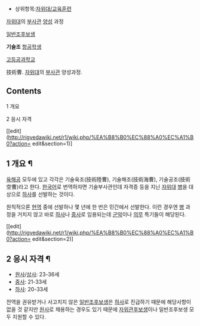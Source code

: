   * 상위항목:[자위대/교육훈련](%EC%9E%90%EC%9C%84%EB%8C%80/%EA%B5%90%EC%9C%A1%ED%9B%88%EB%A0%A8.md)  

[자위대](%EC%9E%90%EC%9C%84%EB%8C%80.md)의
[부사관](%EB%B6%80%EC%82%AC%EA%B4%80.md) [양성](%EC%96%91%EC%84%B1.md) 과정

[일반조후보생](%EC%9D%BC%EB%B0%98%EC%A1%B0%ED%9B%84%EB%B3%B4%EC%83%9D.md)

**기술조**
[항공학생](%ED%95%AD%EA%B3%B5%ED%95%99%EC%83%9D.md)

[고등공과학교](%EA%B3%A0%EB%93%B1%EA%B3%B5%EA%B3%BC%ED%95%99%EA%B5%90.md)

  
技術曹. [자위대](%EC%9E%90%EC%9C%84%EB%8C%80.md)의
[부사관](%EB%B6%80%EC%82%AC%EA%B4%80.md) 양성과정.

## Contents

    

1 개요

2 응시 자격

[[edit](http://rigvedawiki.net/r1/wiki.php/%EA%B8%B0%EC%88%A0%EC%A1%B0?action=
edit&section=1)]

## 1 개요 ¶

[육](%EC%9C%A1%EC%9E%90%EB%8C%80.md)[해](%ED%95%B4%EC%9E%90%EB%8C%80.md)[공](%EA%B3%B5%EC%9E%90%EB%8C%80.md) 모두에 있고 각각은 기술육조(技術陸曹), 기술해조(技術海曹),
기술공조(技術空曹)라고 한다. [한국어](%ED%95%9C%EA%B5%AD%EC%96%B4.md)로 번역하자면 기술부사관인데 자격증
등을 지닌 [자위대](%EC%9E%90%EC%9C%84%EB%8C%80.md) [병](%EB%B3%91.md)을 대상으로
[하사](%ED%95%98%EC%82%AC.md)를 선발하는 것이다.

  

원칙적으론 [현역](%ED%98%84%EC%97%AD.md) 중에 선발하나 몇 년에 한 번은 민간에서 선발한다. 이런 경우엔
[병](%EB%B3%91.md) 과정을 거치지 않고 바로 [하사](%ED%95%98%EC%82%AC.md)나
[중사](%EC%A4%91%EC%82%AC.md)로 임용되는데 [군악](%EA%B5%B0%EC%95%85.md)이나
[의무](%EC%9D%98%EB%AC%B4.md) 특기들이 해당된다.

[[edit](http://rigvedawiki.net/r1/wiki.php/%EA%B8%B0%EC%88%A0%EC%A1%B0?action=
edit&section=2)]

## 2 응시 자격 ¶

  * [원사](%EC%9B%90%EC%82%AC.md)/[상사](%EC%83%81%EC%82%AC.md): 23-36세
  * [중사](%EC%A4%91%EC%82%AC.md): 21-33세
  * [하사](%ED%95%98%EC%82%AC.md): 20-33세  

전역을 권유받거나 사고치지 않은
[일반조후보생](%EC%9D%BC%EB%B0%98%EC%A1%B0%ED%9B%84%EB%B3%B4%EC%83%9D.md)은
[하사](%ED%95%98%EC%82%AC.md)로 진급하기 때문에 해당사항이 없을 것 같지만
[원사](%EC%9B%90%EC%82%AC.md)로 채용하는 경우도 있기 때문에
[자위관후보생](%EC%9E%90%EC%9C%84%EA%B4%80%ED%9B%84%EB%B3%B4%EC%83%9D.md)이나
일반조후보생 모두 지원할 수 있다.

